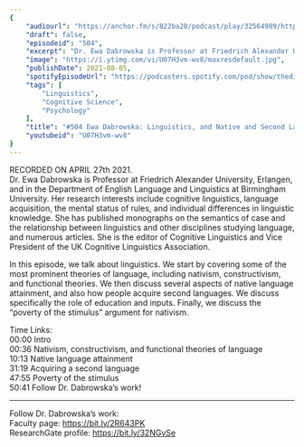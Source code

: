 ```yaml
---
{
	"audiourl": "https://anchor.fm/s/822ba20/podcast/play/32564989/https%3A%2F%2Fd3ctxlq1ktw2nl.cloudfront.net%2Fstaging%2F2021-3-30%2F8faaf11d-b4cc-a9b0-fd89-17228dad46fd.m4a",
	"draft": false,
	"episodeid": "504",
	"excerpt": "Dr. Ewa Dabrowska is Professor at Friedrich Alexander University, Erlangen, and in the Department of English Language and Linguistics at Birmingham University. Her research interests include cognitive linguistics, language acquisition, the mental status of rules, and individual differences in linguistic knowledge. She has published monographs on the semantics of case and the relationship between linguistics and other disciplines studying language, and numerous articles. She is the editor of Cognitive Linguistics and Vice President of the UK Cognitive Linguistics Association.",
	"image": "https://i.ytimg.com/vi/U07H3vm-wv8/maxresdefault.jpg",
	"publishDate": 2021-08-05,
	"spotifyEpisodeUrl": "https://podcasters.spotify.com/pod/show/thedissenter/episodes/504-Ewa-Dabrowska-Linguistics--and-Native-and-Second-Language-Attainment-e100a9t",
	"tags": [
		"Linguistics",
		"Cognitive Science",
		"Psychology"
	],
	"title": "#504 Ewa Dabrowska: Linguistics, and Native and Second Language Attainment",
	"youtubeid": "U07H3vm-wv8"
}
---
```

RECORDED ON APRIL 27th 2021.  
Dr. Ewa Dabrowska is Professor at Friedrich Alexander University, Erlangen, and in the Department of English Language and Linguistics at Birmingham University. Her research interests include cognitive linguistics, language acquisition, the mental status of rules, and individual differences in linguistic knowledge. She has published monographs on the semantics of case and the relationship between linguistics and other disciplines studying language, and numerous articles. She is the editor of Cognitive Linguistics and Vice President of the UK Cognitive Linguistics Association.

In this episode, we talk about linguistics. We start by covering some of the most prominent theories of language, including nativism, constructivism, and functional theories. We then discuss several aspects of native language attainment, and also how people acquire second languages. We discuss specifically the role of education and inputs. Finally, we discuss the “poverty of the stimulus” argument for nativism.

Time Links:  
<time>00:00</time> Intro  
<time>00:36</time> Nativism, constructivism, and functional theories of language  
<time>10:13</time> Native language attainment  
<time>31:19</time> Acquiring a second language  
<time>47:55</time> Poverty of the stimulus  
<time>50:41</time> Follow Dr. Dabrowska’s work!

---

Follow Dr. Dabrowska’s work:  
Faculty page: https://bit.ly/2R643PK  
ResearchGate profile: https://bit.ly/32NGvSe
